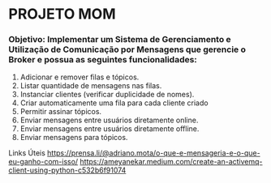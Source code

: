 # PROJETO MOM

### Objetivo: Implementar um Sistema de Gerenciamento e Utilização de Comunicação por Mensagens que gerencie o Broker e possua as seguintes funcionalidades:
1) Adicionar e remover filas e tópicos.
2) Listar quantidade de mensagens nas filas.
3) Instanciar clientes (verificar duplicidade de nomes).
4) Criar automaticamente uma fila para cada cliente criado
5) Permitir assinar tópicos.
6) Enviar mensagens entre usuários diretamente online.
7) Enviar mensagens entre usuários diretamente offline.
8) Enviar mensagens para tópicos.

Links Úteis
https://prensa.li/@adriano.mota/o-que-e-mensageria-e-o-que-eu-ganho-com-isso/
https://ameyanekar.medium.com/create-an-activemq-client-using-python-c532b6f91074
